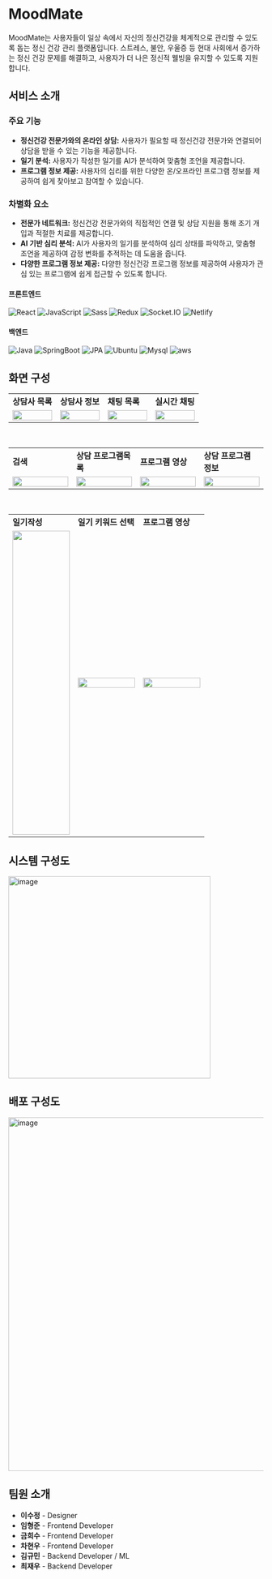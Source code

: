 # MoodMate
MoodMate는 사용자들이 일상 속에서 자신의 정신건강을 체계적으로 관리할 수 있도록 돕는 정신 건강 관리 플랫폼입니다. 스트레스, 불안, 우울증 등 현대 사회에서 증가하는 정신 건강 문제를 해결하고, 사용자가 더 나은 정신적 웰빙을 유지할 수 있도록 지원합니다.

## 서비스 소개

### 주요 기능
- **정신건강 전문가와의 온라인 상담:** 사용자가 필요할 때 정신건강 전문가와 연결되어 상담을 받을 수 있는 기능을 제공합니다.
- **일기 분석:** 사용자가 작성한 일기를 AI가 분석하여 맞춤형 조언을 제공합니다.
- **프로그램 정보 제공:** 사용자의 심리를 위한 다양한 온/오프라인 프로그램 정보를 제공하여 쉽게 찾아보고 참여할 수 있습니다.

### 차별화 요소
- **전문가 네트워크:** 정신건강 전문가와의 직접적인 연결 및 상담 지원을 통해 조기 개입과 적절한 치료를 제공합니다.
- **AI 기반 심리 분석:** AI가 사용자의 일기를 분석하여 심리 상태를 파악하고, 맞춤형 조언을 제공하여 감정 변화를 추적하는 데 도움을 줍니다.
- **다양한 프로그램 정보 제공:** 다양한 정신건강 프로그램 정보를 제공하여 사용자가 관심 있는 프로그램에 쉽게 접근할 수 있도록 합니다.

#### 프론트엔드

![React](https://img.shields.io/badge/react-%2320232a.svg?style=for-the-badge&logo=react&logoColor=%2361DAFB)
![JavaScript](https://img.shields.io/badge/javascript-F7DF1E.svg?style=for-the-badge&logo=javascript&logoColor=white)
![Sass](https://img.shields.io/badge/Sass-CC6699?style=for-the-badge&logo=Sass&logoColor=white)
![Redux](https://img.shields.io/badge/-Redux-FF4154?style=for-the-badge&logo=Redux&logoColor=white)
![Socket.IO](https://img.shields.io/badge/socket.io-010101.svg?style=for-the-badge&logo=socket.io&logoColor=white)
![Netlify](https://img.shields.io/badge/netlify-00C7B7.svg?style=for-the-badge&logo=netlify&logoColor=white)

#### 백엔드
![Java](https://img.shields.io/badge/Java-007396?style=for-the-badge&logo=Java&logoColor=white)
![SpringBoot](https://img.shields.io/badge/SpringBoot-6DB33F?style=for-the-badge&logo=SpringBoot&logoColor=white)
![JPA](https://img.shields.io/badge/JPA-6DB33F?style=for-the-badge&logo=JPA&logoColor=white)
![Ubuntu](https://img.shields.io/badge/Ubuntu-E95420?style=for-the-badge&logo=Ubuntu&logoColor=white)
![Mysql](https://img.shields.io/badge/MySQL-4479A1?style=for-the-badge&logo=MySQL&logoColor=white)
![aws](https://img.shields.io/badge/AWS-232F3E?style=for-the-badge&logo=amazonaws&logoColor=white)


## 화면 구성
<table>
  <tr>
    <td width="25%"><b>상담사 목록</b></td>
    <td width="25%"><b>상담사 정보</b></td>
    <td width="25%"><b>채팅 목록</b></td>
    <td width="25%"><b>실시간 채팅</b></td>
  </tr>
  <tr>
    <td width="25%"><img src="https://github.com/user-attachments/assets/030eab01-cf3a-43fa-8de6-68600c862bc7" width="100%"></td>
    <td width="25%"><img src="https://github.com/user-attachments/assets/c090e1dd-3291-41ec-8699-e6e5d2cdca97" width="100%"></td>
    <td width="25%"><img src="https://github.com/user-attachments/assets/43ad80f6-3691-40d4-b62e-e74b8bcaae8a" width="100%"></td>
    <td width="25%"><img src="https://github.com/user-attachments/assets/ef3bfde3-6507-4076-acde-baa8b051c6aa" width="100%"></td>
  </tr>
</table>

<br>

<table>
  <tr>
    <td width="25%"><b>검색</b></td>
    <td width="25%"><b>상담 프로그램목록</b></td>
    <td width="25%"><b>프로그램 영상</b></td>
    <td width="25%"><b>상담 프로그램 정보</b></td>
  </tr>
  <tr>
    <td width="25%"><img src="https://github.com/user-attachments/assets/ae693fb3-4f49-490a-b702-646d2f894ba2" width="100%"></td>
    <td width="25%"><img src="https://github.com/user-attachments/assets/b72f529f-1af2-4851-8b9a-fed77f1ef888" width="100%"></td>
    <td width="25%"><img src="https://github.com/user-attachments/assets/21983c2a-1dc6-47b2-ab73-7c47f6deff19" width="100%"></td>
    <td width="25%"><img src="https://github.com/user-attachments/assets/9ea2ca3a-d42b-488c-a20a-b8457649f378" width="100%"></td>
  </tr>
</table>

<br>

<table>
  <tr>
    <td width="33%"><b>일기작성</b></td>
    <td width="33%"><b>일기 키워드 선택</b></td>
    <td width="33%"><b>프로그램 영상</b></td>
  </tr>
  <tr>
    <td width="33%"><img src="https://github.com/user-attachments/assets/221082b3-a3f5-43e4-83be-f7c5a3ab7e6c" width="100%" height="600px"></td>
    <td width="33%"><img src="https://github.com/user-attachments/assets/dc70640e-d059-4e0f-b2b0-9e161232aab0" width="100%"></td>
    <td width="33%"><img src="https://github.com/user-attachments/assets/6aa5a12e-787f-4948-b975-f612e8590a73" width="100%"></td>
  </tr>
</table>



## 시스템 구성도

<img width="399" alt="image" src="https://github.com/user-attachments/assets/55420f5f-c809-4177-afb0-2cc283040dca">

## 배포 구성도

<img width="698" alt="image" src="https://github.com/user-attachments/assets/44e50aa9-2a23-428f-a905-fa5b895cd107">


## 팀원 소개

- **이수정** - Designer
- **임형준** - Frontend Developer
- **금희수** - Frontend Developer
- **차현우** - Frontend Developer
- **김규민** - Backend Developer / ML
- **최재우** - Backend Developer

